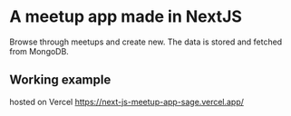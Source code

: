 # A meetup app made in NextJS

Browse through meetups and create new. The data is stored and fetched from MongoDB.

## Working example

hosted on Vercel https://next-js-meetup-app-sage.vercel.app/
